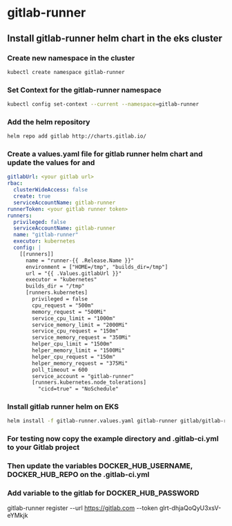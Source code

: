 # gitlab-runner

## Install gitlab-runner helm chart in the eks cluster

### Create new namespace in the cluster
```bash
kubectl create namespace gitlab-runner
```

### Set Context for the gitlab-runner namespace
```bash
kubectl config set-context --current --namespace=gitlab-runner
```

### Add the helm repository
```bash
helm repo add gitlab http://charts.gitlab.io/
```

### Create a values.yaml file for gitlab runner helm chart and update the values for <your gitlab url> and <your gitlab runner token>

```yaml
gitlabUrl: <your gitlab url>
rbac:
  clusterWideAccess: false
  create: true
  serviceAccountName: gitlab-runner
runnerToken: <your gitlab runner token>
runners:
  privileged: false
  serviceAccountName: gitlab-runner
  name: "gitlab-runner"
  executor: kubernetes
  config: |
    [[runners]]
      name = "runner-{{ .Release.Name }}"
      environment = ["HOME=/tmp", "builds_dir=/tmp"]
      url = "{{ .Values.gitlabUrl }}"
      executor = "kubernetes"
      builds_dir = "/tmp"
      [runners.kubernetes]
        privileged = false
        cpu_request = "500m"
        memory_request = "500Mi"
        service_cpu_limit = "1000m"
        service_memory_limit = "2000Mi"
        service_cpu_request = "150m"
        service_memory_request = "350Mi"
        helper_cpu_limit = "1500m"
        helper_memory_limit = "1500Mi"
        helper_cpu_request = "150m"
        helper_memory_request = "375Mi"
        poll_timeout = 600
        service_account = "gitlab-runner"
        [runners.kubernetes.node_tolerations]
          "cicd=true" = "NoSchedule"

```

### Install gitlab runner helm on EKS

```bash
helm install -f gitlab-runner.values.yaml gitlab-runner gitlab/gitlab-runner
```

### For testing now copy the example directory and .gitlab-ci.yml to your Gitlab project

### Then update the variables DOCKER_HUB_USERNAME, DOCKER_HUB_REPO on the .gitlab-ci.yml

### Add variable to the gitlab for DOCKER_HUB_PASSWORD




gitlab-runner register  --url https://gitlab.com  --token glrt-dhjaQoQyU3xsV-eYMkjk